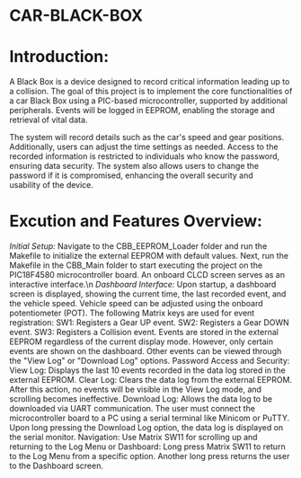 # CAR-BLACK-BOX
# Introduction:
A Black Box is a device designed to record critical information leading up to a collision. The goal of this project is to implement the core functionalities of a car Black Box using a PIC-based microcontroller, supported by additional peripherals. Events will be logged in EEPROM, enabling the storage and retrieval of vital data.

The system will record details such as the car's speed and gear positions. Additionally, users can adjust the time settings as needed. Access to the recorded information is restricted to individuals who know the password, ensuring data security. The system also allows users to change the password if it is compromised, enhancing the overall security and usability of the device.

# Excution and Features Overview:
*Initial Setup:*
 Navigate to the CBB_EEPROM_Loader folder and run the Makefile to initialize the external EEPROM with default values.
 Next, run the Makefile in the CBB_Main folder to start executing the project on the PIC18F4580 microcontroller board. An onboard CLCD screen serves as an interactive 
 interface.\n
*Dashboard Interface:*
 Upon startup, a dashboard screen is displayed, showing the current time, the last recorded event, and the vehicle speed.
 Vehicle speed can be adjusted using the onboard potentiometer (POT).
The following Matrix keys are used for event registration:
 SW1: Registers a Gear UP event.
 SW2: Registers a Gear DOWN event.
 SW3: Registers a Collision event.
 Events are stored in the external EEPROM regardless of the current display mode. However, only certain events are shown on the dashboard. Other events can be viewed through 
 the "View Log" or "Download Log" options.
 Password Access and Security:
  View Log: Displays the last 10 events recorded in the data log stored in the external EEPROM.
  Clear Log: Clears the data log from the external EEPROM. After this action, no events will be visible in the View Log mode, and scrolling becomes ineffective.
  Download Log: Allows the data log to be downloaded via UART communication.
 The user must connect the microcontroller board to a PC using a serial terminal like Minicom or PuTTY.
 Upon long pressing the Download Log option, the data log is displayed on the serial monitor.
 Navigation:
  Use Matrix SW11 for scrolling up and returning to the Log Menu or Dashboard:
  Long press Matrix SW11 to return to the Log Menu from a specific option.
  Another long press returns the user to the Dashboard screen.
